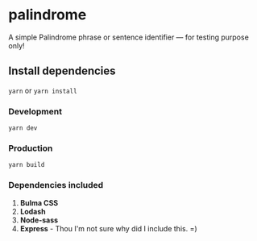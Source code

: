 # palindrome
A simple Palindrome phrase or sentence identifier — for testing purpose only!

## Install dependencies
`yarn` or `yarn install`

### Development
```
yarn dev
```

### Production
```
yarn build
```

### Dependencies included
1. **Bulma CSS**
2. **Lodash**
3. **Node-sass**
4. **Express** - Thou I'm not sure why did I include this. =)
